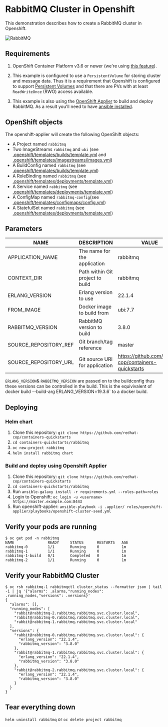 # RabbitMQ Cluster in Openshift

This demonstration describes how to create a RabbitMQ cluster in Openshift.

![RabbitMQ](images/RabbitMQ-logo.svg "RabbitMQ")

## Requirements
1. OpenShift Container Platform v3.6 or newer (we're using [this feature](https://docs.openshift.com/container-platform/3.6/dev_guide/managing_images.html#using-is-with-k8s)).
2. This example is configured to use a `PersistentVolume` for storing cluster and message data. Thus it is a requirement that Openshift is configured to support [Persistent Volumes](https://docs.openshift.com/container-platform/3.11/dev_guide/persistent_volumes.html) and that there are PVs with at least `ReadWriteOnce` (RWO) access available.

3. This example is also using the [OpenShift Applier](https://github.com/redhat-cop/openshift-applier) to build and deploy RabbitMQ. As a result you'll need to have [ansible installed](http://docs.ansible.com/ansible/latest/intro_installation.html).

## OpenShift objects
The openshift-applier will create the following OpenShift objects:
* A Project named `rabbitmq` 
* Two ImageStreams `rabbitmq` and `ubi` (see [.openshift/templates/builds/template.yml](.openshift/templates/builds/template.yml) and [.openshift/templates/imagestreams/images.yml](.openshift/templates/imagestreams/images.yml))
* A BuildConfig named `rabbitmq` (see [.openshift/templates/builds/template.yml](.openshift/templates/builds/template.yml))
* A RoleBinding named `rabbitmq` (see [.openshift/templates/deployments/template.yml](.openshift/templates/deployments/template.yml))
* A Service named `rabbitmq` (see [.openshift/templates/deployments/template.yml](.openshift/templates/deployments/template.yml))
* A ConfigMap named `rabbitmq-config`(see [.openshift/templates/configmaps/config.yml](.openshift/templates/configmaps/config.yml))
* A StatefulSet named `rabbitmq` (see [.openshift/templates/deployments/template.yml](.openshift/templates/deployments/template.yml))

## Parameters
| NAME                         | DESCRIPTION                         | VALUE
| ---------------------------- | ----------------------------------- | ---------------------------------------------------- |
| APPLICATION_NAME             | The name for the application        | rabbitmq                                             |
| CONTEXT_DIR                  | Path within Git project to build    | rabbitmq                                             |
| ERLANG_VERSION               | Erlang version to use               | 22.1.4                                               |
| FROM_IMAGE                   | Docker image to build from          | ubi:7.7                                            |
| RABBITMQ_VERSION             | RabbitMQ version to build           | 3.8.0                                                |
| SOURCE_REPOSITORY_REF        | Git branch/tag reference            | master                                               |
| SOURCE_REPOSITORY_URL        | Git source URI for application      | https://github.com/redhat-cop/containers-quickstarts |

`ERLANG_VERSION`& `RABBITMQ_VERSION` are passed on to the buildconfig thus these versions can be controlled in the build.
This is the equivivalent of docker build --build-arg ERLANG_VERSION=19.3.6` to a docker build.

## Deploying

### Helm chart
1. Clone this repository:
   `git clone https://github.com/redhat-cop/containers-quickstarts`
2. `cd containers-quickstarts/rabbitmq`
3. `oc new-project rabbitmq`
4. `helm install rabbitmq chart`

### Build and deploy using Openshift Applier
1. Clone this repository:
   `git clone https://github.com/redhat-cop/containers-quickstarts`
2. `cd containers-quickstarts/rabbitmq`
3. Run `ansible-galaxy install -r requirements.yml --roles-path=roles`
4. Login to Openshift: `oc login -u <username> https://master.example.com:8443`
5. Run openshift-applier: `ansible-playbook -i .applier/ roles/openshift-applier/playbooks/openshift-cluster-seed.yml`

## Verify your pods are running
```
$ oc get pod -n rabbitmq
NAME               READY     STATUS      RESTARTS   AGE
rabbitmq-0         1/1       Running     0          1m
rabbitmq-1         1/1       Running     0          1m
rabbitmq-1-build   0/1       Completed   0          1m
rabbitmq-2         1/1       Running     0          1m
```

## Verify your RabbitMQ Cluster
```
$ oc rsh rabbitmq-1 rabbitmqctl cluster_status --formatter json | tail -1 | jq '{"alarms": .alarms,"running_nodes": .running_nodes,"versions": .versions}'
{
  "alarms": [],
  "running_nodes": [
    "rabbit@rabbitmq-2.rabbitmq.rabbitmq.svc.cluster.local",
    "rabbit@rabbitmq-0.rabbitmq.rabbitmq.svc.cluster.local",
    "rabbit@rabbitmq-1.rabbitmq.rabbitmq.svc.cluster.local"
  ],
  "versions": {
    "rabbit@rabbitmq-0.rabbitmq.rabbitmq.svc.cluster.local": {
      "erlang_version": "22.1.4",
      "rabbitmq_version": "3.8.0"
    },
    "rabbit@rabbitmq-1.rabbitmq.rabbitmq.svc.cluster.local": {
      "erlang_version": "22.1.4",
      "rabbitmq_version": "3.8.0"
    },
    "rabbit@rabbitmq-2.rabbitmq.rabbitmq.svc.cluster.local": {
      "erlang_version": "22.1.4",
      "rabbitmq_version": "3.8.0"
    }
  }
}
```

## Tear everything down
`helm uninstall rabbitmq`
or
`oc delete project rabbitmq`
